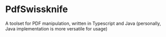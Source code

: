 # PdfSwissknife

A toolset for PDF manipulation, written in Typescript and Java (personally, Java implementation is more versatile for usage)